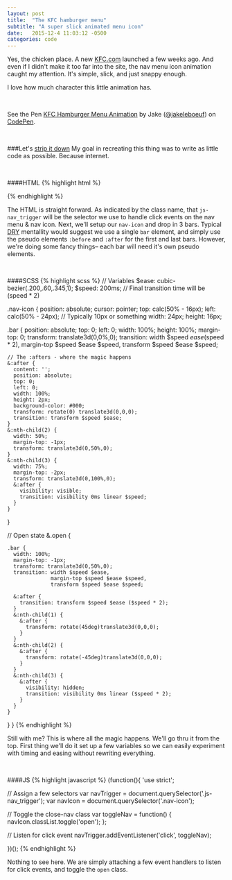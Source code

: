 ```yaml
---
layout: post
title:  "The KFC hamburger menu"
subtitle: "A super slick animated menu icon"
date:   2015-12-4 11:03:12 -0500
categories: code 
---
```


Yes, the chicken place. A new [KFC.com](http://kfc.com) launched a few weeks ago. And even if I didn't make it too far into the site, the nav menu icon animation caught my attention. It's simple, slick, and just snappy enough.

I love how much character this little animation has.

<br>

<p data-height="315" data-theme-id="0" data-slug-hash="RrwYKz" data-default-tab="result" data-user="jakeleboeuf" class='codepen'>See the Pen <a href='http://codepen.io/jakeleboeuf/pen/RrwYKz/'>KFC Hamburger Menu Animation</a> by Jake (<a href='http://codepen.io/jakeleboeuf'>@jakeleboeuf</a>) on <a href='http://codepen.io'>CodePen</a>.</p>
<script async src="//assets.codepen.io/assets/embed/ei.js"></script>


<br>

###Let's [strip it down](https://www.youtube.com/watch?v=G2BWyY4B36Y) 
My goal in recreating this thing was to write as little code as possible. Because internet.

<br>

####HTML
{% highlight html %}
<div class="js-nav_trigger">
  <div class="nav-icon">
    <div class="bar"></div>
    <div class="bar"></div>
    <div class="bar"></div>
  </div>
</div>
{% endhighlight %}

The HTML is straight forward. As indicated by the class name, that `js-nav_trigger` will be the selector we use to handle click events on the nav menu & nav icon. Next, we'll setup our `nav-icon` and drop in 3 bars. Typical [DRY](https://en.wikipedia.org/wiki/Don%27t_repeat_yourself) mentallity would suggest we use a single `bar` element, and simply use the pseudo elements `:before` and `:after` for the first and last bars. However, we're doing some fancy things–  each bar will need it's own pseudo elements.

<br>

####SCSS
{% highlight scss %}
// Variables
$ease: cubic-bezier(.200,.60,.345,1);
$speed: 200ms; // Final transition time will be (speed * 2)

.nav-icon {
  position: absolute;
  cursor: pointer;
  top: calc(50% - 16px);
  left: calc(50% - 24px); // Typically 10px or something
  width: 24px;
  height: 16px;

  .bar {
    position: absolute;
    top: 0;
    left: 0;
    width: 100%;
    height: 100%;
    margin-top: 0;
    transform: translate3d(0,0%,0);
    transition: width $speed $ease ($speed * 2),
                margin-top $speed $ease $speed,
                transform $speed $ease $speed;

    // The :afters - where the magic happens
    &:after {
      content: '';
      position: absolute;
      top: 0;
      left: 0;
      width: 100%;
      height: 2px;
      background-color: #000;
      transform: rotate(0) translate3d(0,0,0);
      transition: transform $speed $ease;
    }
    &:nth-child(2) {
      width: 50%;
      margin-top: -1px;
      transform: translate3d(0,50%,0);
    }
    &:nth-child(3) {
      width: 75%;
      margin-top: -2px;
      transform: translate3d(0,100%,0);
      &:after {
        visibility: visible;
        transition: visibility 0ms linear $speed;
      }
    }

  }
  
  // Open state
  &.open {
    
    .bar {
      width: 100%;
      margin-top: -1px;
      transform: translate3d(0,50%,0);
      transition: width $speed $ease,
                  margin-top $speed $ease $speed,
                  transform $speed $ease $speed;

      &:after {
        transition: transform $speed $ease ($speed * 2);
      }
      &:nth-child(1) {
        &:after {
          transform: rotate(45deg)translate3d(0,0,0);
        }
      }
      &:nth-child(2) {
        &:after {
          transform: rotate(-45deg)translate3d(0,0,0);
        }
      }
      &:nth-child(3) {
        &:after {
          visibility: hidden;
          transition: visibility 0ms linear ($speed * 2);
        }
      }
    }

  }
}
{% endhighlight %}

Still with me? This is where all the magic happens. We'll go thru it from the top. First thing we'll do it set up a few variables so we can easily experiment with timing and easing without rewriting everything.

<br>

####JS
{% highlight javascript %}
(function(){
  'use strict';

  // Assign a few selectors
  var navTrigger = document.querySelector('.js-nav_trigger');
  var navIcon = document.querySelector('.nav-icon');

  // Toggle the close-nav class
  var toggleNav = function() {
    navIcon.classList.toggle('open');
  };

  // Listen for click event
  navTrigger.addEventListener('click', toggleNav);

})();
{% endhighlight %}

Nothing to see here. We are simply attaching a few event handlers to listen for click events, and toggle the `open` class.
